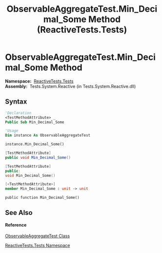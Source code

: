 ﻿---
title: ObservableAggregateTest.Min_Decimal_Some Method  (ReactiveTests.Tests)
TOCTitle: Min_Decimal_Some Method
ms:assetid: M:ReactiveTests.Tests.ObservableAggregateTest.Min_Decimal_Some
ms:mtpsurl: https://msdn.microsoft.com/en-us/library/reactivetests.tests.observableaggregatetest.min_decimal_some(v=VS.103)
ms:contentKeyID: 36620648
ms.date: 06/28/2011
mtps_version: v=VS.103
f1_keywords:
- ReactiveTests.Tests.ObservableAggregateTest.Min_Decimal_Some
dev_langs:
- CSharp
- JScript
- VB
- FSharp
- c++
---

# ObservableAggregateTest.Min\_Decimal\_Some Method

**Namespace:**  [ReactiveTests.Tests](hh289046\(v=vs.103\).md)  
**Assembly:**  Tests.System.Reactive (in Tests.System.Reactive.dll)

## Syntax

``` vb
'Declaration
<TestMethodAttribute> _
Public Sub Min_Decimal_Some
```

``` vb
'Usage
Dim instance As ObservableAggregateTest

instance.Min_Decimal_Some()
```

``` csharp
[TestMethodAttribute]
public void Min_Decimal_Some()
```

``` c++
[TestMethodAttribute]
public:
void Min_Decimal_Some()
```

``` fsharp
[<TestMethodAttribute>]
member Min_Decimal_Some : unit -> unit 
```

``` jscript
public function Min_Decimal_Some()
```

## See Also

#### Reference

[ObservableAggregateTest Class](hh314823\(v=vs.103\).md)

[ReactiveTests.Tests Namespace](hh289046\(v=vs.103\).md)

